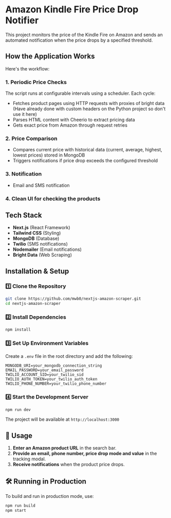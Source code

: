 # Amazon Kindle Fire Price Drop Notifier

This project monitors the price of the Kindle Fire on Amazon and sends an automated notification when the price drops by a specified threshold.

## How the Application Works

Here's the workflow:

### 1. Periodic Price Checks
The script runs at configurable intervals using a scheduler. Each cycle:

- Fetches product pages using HTTP requests with proxies of bright data (Have already done with custom headers on the Python project so don't use it here)
- Parses HTML content with Cheerio to extract pricing data
- Gets exact price from Amazon through request retries

### 2. Price Comparison
- Compares current price with historical data (current, average, highest, lowest prices) stored in MongoDB
- Triggers notifications if price drop exceeds the configured threshold

### 3. Notification
- Email and SMS notification

### 4. Clean UI for checking the products

## Tech Stack
- **Next.js** (React Framework)
- **Tailwind CSS** (Styling)
- **MongoDB** (Database)
- **Twilio** (SMS notifications)
- **Nodemailer** (Email notifications)
- **Bright Data** (Web Scraping)

## Installation & Setup

### 1️⃣ Clone the Repository
```bash
git clone https://github.com/mwb0/nextjs-amazon-scraper.git
cd nextjs-amazon-scraper
```

### 2️⃣ Install Dependencies
```bash
npm install
```

### 3️⃣ Set Up Environment Variables
Create a `.env` file in the root directory and add the following:
```env
MONGODB_URI=your_mongodb_connection_string
EMAIL_PASSWORD=your_email_password
TWILIO_ACCOUNT_SID=your_twilio_sid
TWILIO_AUTH_TOKEN=your_twilio_auth_token
TWILIO_PHONE_NUMBER=your_twilio_phone_number
```

### 4️⃣ Start the Development Server
```bash
npm run dev
```
The project will be available at `http://localhost:3000`

## 📜 Usage
1. **Enter an Amazon product URL** in the search bar.
2. **Provide an email, phone number, price drop mode and value** in the tracking modal.
3. **Receive notifications** when the product price drops.

## 🛠️ Running in Production
To build and run in production mode, use:
```bash
npm run build
npm start
```